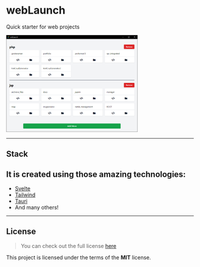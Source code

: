 # webLaunch
Quick starter for web projects

<img src="./res/output.png" alt="web_launch" width="70%" height="70%" >

---

## Stack
It is created using those amazing technologies:
- 
- [Svelte](https://svelte.dev/)
- [Tailwind](https://tailwindcss.com/)
- [Tauri](https://tauri.studio/)
- And many others!

---

## License
>You can check out the full license [here](https://github.com/hafizhaziq307/webLaunch/blob/main/LICENSE)

This project is licensed under the terms of the **MIT** license.
